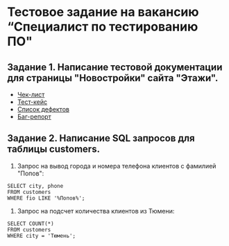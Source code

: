# Тестовое задание на вакансию “Специалист по тестированию ПО"
## Задание 1. Написание тестовой документации для страницы "Новостройки" сайта "Этажи".

* [Чек-лист](https://docs.google.com/spreadsheets/d/10DvnD6iSPtSV7iIVjwpmkCho4qLL027bXgLtzkJH8m8/edit?usp=sharing)
* [Тест-кейс](https://docs.google.com/spreadsheets/d/1TfdovmzgSWxyBB0xU9lrFNa1czYzyxNqkvr_MyjcFSM/edit?usp=sharing)
* [Список дефектов](https://docs.google.com/spreadsheets/d/1y8qqg8TVGWHEGH3u5ZKhcK7l1tizfpE9phAQunUvBIs/edit?usp=sharing)
* [Баг-репорт](https://github.com/TatyanaKonysheva/EtagiTest/issues/1)
  
## Задание 2. Написание SQL запросов для таблицы customers.

  1. Запрос на вывод города и номера телефона клиентов с фамилией "Попов":

    SELECT city, phone
    FROM customers
    WHERE fio LIKE '%Попов%';
  
  1. Запрос на подсчет количества клиентов из Тюмени:
     
    SELECT COUNT(*)
    FROM customers
    WHERE city = 'Тюмень';
